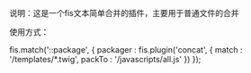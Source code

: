 说明：这是一个fis文本简单合并的插件，主要用于普通文件的合并

使用方式：

fis.match('::package', {
    packager : fis.plugin('concat', {
        match : '/templates/*.twig',
        packTo : '/javascripts/all.js'
    })
});


